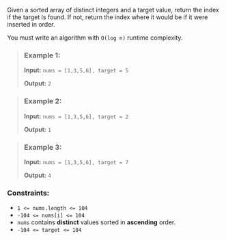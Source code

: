 Given a sorted array of distinct integers and a target value, return the index if the target is found. If not, return the index where it would be if it were inserted in order.

You must write an algorithm with `O(log n)` runtime complexity.



> ### Example 1:
>
> **Input:** `nums = [1,3,5,6], target = 5`
>
> **Output:** `2`
> 

> ### Example 2:
>
> **Input:** `nums = [1,3,5,6], target = 2`
> 
> **Output:** `1`
>

> ### Example 3:
>
> **Input:** `nums = [1,3,5,6], target = 7`
> 
> **Output:** `4`


### Constraints:

* `1 <= nums.length <= 104`
* `-104 <= nums[i] <= 104`
* `nums` contains **distinct** values sorted in **ascending** order.
* `-104 <= target <= 104`